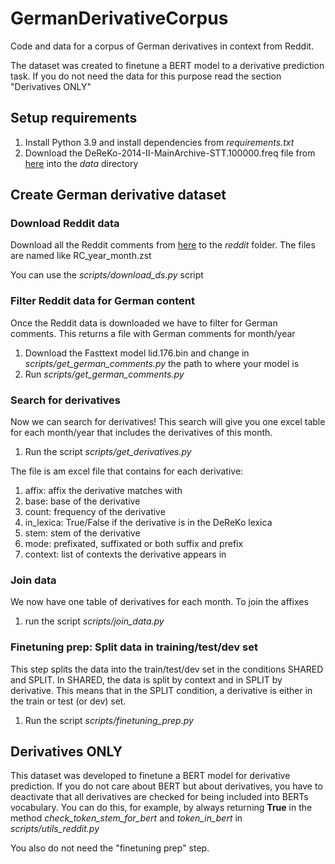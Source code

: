 # GermanDerivativeCorpus
Code and data for a corpus of German derivatives in context from Reddit.

The dataset was created to finetune a BERT model to a derivative prediction task. If you do not need the data for this 
purpose read the section "Derivatives ONLY"

## Setup requirements

1. Install Python 3.9 and install dependencies from *requirements.txt*
2. Download the DeReKo-2014-II-MainArchive-STT.100000.freq file from [here](https://www.ids-mannheim.de/digspra/kl/projekte/methoden/derewo/) into the *data* directory

## Create German derivative dataset
### Download Reddit data

Download all the Reddit comments from [here](https://github.com/pushshift/api) to the *reddit* folder.
The files are named like RC_year_month.zst

You can use the *scripts/download_ds.py* script

### Filter Reddit data for German content

Once the Reddit data is downloaded we have to filter for German comments. This returns a file with German comments for 
month/year

1. Download the Fasttext model lid.176.bin and change in *scripts/get_german_comments.py* the path to where your model is
2. Run *scripts/get_german_comments.py*


### Search for derivatives
Now we can search for derivatives! This search will give you one excel table for each month/year that includes the 
derivatives of this month.

1. Run the script *scripts/get_derivatives.py*

The file is am excel file that contains for each derivative:

1. affix:	affix the derivative matches with
2. base:	    base of the derivative
3. count:    frequency of the derivative
4. in_lexica:   True/False if the derivative is in the DeReKo lexica	
5. stem: stem of the derivative
6. mode: prefixated, suffixated or both suffix and prefix
7. context: list of contexts the derivative appears in 


### Join data

We now have one table of derivatives for each month. To join the affixes 

1. run the script *scripts/join_data.py*



### Finetuning prep: Split data in training/test/dev set
This step splits the data into the train/test/dev set in the conditions SHARED and SPLIT.
In SHARED, the data is split by context and in SPLIT by derivative. This means that in the SPLIT condition, a derivative 
is either in the train or test (or dev) set.

1. Run the script *scripts/finetuning_prep.py*


## Derivatives ONLY

This dataset was developed to finetune a BERT model for derivative prediction.
If you do not care about BERT but about derivatives, you have to deactivate that all derivatives are checked for being
included into BERTs vocabulary. You can do this, for example, by always returning **True** in the method
*check_token_stem_for_bert* and *token_in_bert* in *scripts/utils_reddit.py*

You also do not need the "finetuning prep" step.

